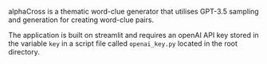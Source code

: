 alphaCross is a thematic word-clue generator that utilises GPT-3.5 sampling and generation for creating word-clue pairs.

The application is built on streamlit and requires an openAI API key stored in the variable `key` in a script file called `openai_key.py` located in the root directory.
